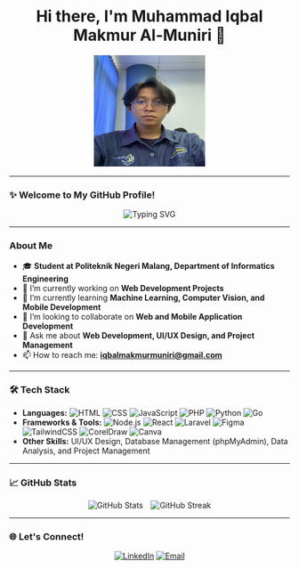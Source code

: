 <h1 align="center">Hi there, I'm Muhammad Iqbal Makmur Al-Muniri 👋</h1>
<p align="center">
  <img src="./selfie-circle.jpeg" alt="Selfie" width="200" height="200"/>
</p>

---

### ✨ Welcome to My GitHub Profile!

<p align="center">
  <img src="https://readme-typing-svg.herokuapp.com?font=Fira+Code&duration=2000&pause=1000&color=0EF7FF&center=true&vCenter=true&width=500&lines=Web+Developer;Mobile+Developer;UI/UX+Designer;Always+Learning+Something+New!" alt="Typing SVG">
</p>

---

### About Me

- 🎓 **Student at Politeknik Negeri Malang, Department of Informatics Engineering**
- 🔭 I’m currently working on **Web Development Projects**
- 🌱 I’m currently learning **Machine Learning, Computer Vision, and Mobile Development**
- 👯 I’m looking to collaborate on **Web and Mobile Application Development**
- 💬 Ask me about **Web Development, UI/UX Design, and Project Management**
- 📫 How to reach me: **[iqbalmakmurmuniri@gmail.com](mailto:iqbalmakmurmuniri@gmail.com)**

---

### 🛠️ Tech Stack

- **Languages:** ![HTML](https://img.shields.io/badge/-HTML-E34F26?style=flat-square&logo=html5&logoColor=white) ![CSS](https://img.shields.io/badge/-CSS-1572B6?style=flat-square&logo=css3&logoColor=white) ![JavaScript](https://img.shields.io/badge/-JavaScript-F7DF1E?style=flat-square&logo=javascript&logoColor=black) ![PHP](https://img.shields.io/badge/-PHP-777BB4?style=flat-square&logo=php&logoColor=white) ![Python](https://img.shields.io/badge/-Python-3776AB?style=flat-square&logo=python&logoColor=white) ![Go](https://img.shields.io/badge/-Go-00ADD8?style=flat-square&logo=go&logoColor=white)
- **Frameworks & Tools:** ![Node.js](https://img.shields.io/badge/-Node.js-339933?style=flat-square&logo=node.js&logoColor=white) ![React](https://img.shields.io/badge/-React-61DAFB?style=flat-square&logo=react&logoColor=black) ![Laravel](https://img.shields.io/badge/-Laravel-FF2D20?style=flat-square&logo=laravel&logoColor=white) ![Figma](https://img.shields.io/badge/-Figma-F24E1E?style=flat-square&logo=figma&logoColor=white) ![TailwindCSS](https://img.shields.io/badge/-TailwindCSS-38B2AC?style=flat-square&logo=tailwind-css&logoColor=white) ![CorelDraw](https://img.shields.io/badge/-CorelDraw-008000?style=flat-square&logo=coreldraw&logoColor=white) ![Canva](https://img.shields.io/badge/-Canva-00C4CC?style=flat-square&logo=canva&logoColor=white)
- **Other Skills:** UI/UX Design, Database Management (phpMyAdmin), Data Analysis, and Project Management

---

### 📈 GitHub Stats

<p align="center">
  <img src="https://github-readme-stats.vercel.app/api?username=GalaAldebara&show_icons=true&theme=radical" alt="GitHub Stats" style="width: 45.7%; height: 150px; margin-right: 10px;"/>
  <img src="https://github-readme-streak-stats.herokuapp.com/?user=GalaAldebara&theme=radical" alt="GitHub Streak" style="width: 48%; height: 150px;"/>
</p>

---

### 🌐 Let's Connect!

<p align="center">
  <a href="https://www.linkedin.com/in/muhammad-iqbal-" target="_blank"><img alt="LinkedIn" src="https://img.shields.io/badge/LinkedIn-blue?style=flat-square&logo=linkedin"></a>
  <a href="mailto:iqbalmakmurmuniri@gmail.com" target="_blank"><img alt="Email" src="https://img.shields.io/badge/Email-red?style=flat-square&logo=gmail&logoColor=white"></a>
</p>
